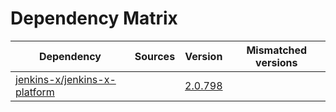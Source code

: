 # Dependency Matrix

Dependency | Sources | Version | Mismatched versions
---------- | ------- | ------- | -------------------
[jenkins-x/jenkins-x-platform](https://github.com/jenkins-x/jenkins-x-platform) |  | [2.0.798](https://github.com/jenkins-x/jenkins-x-platform/releases/tag/2.0.798) | 
